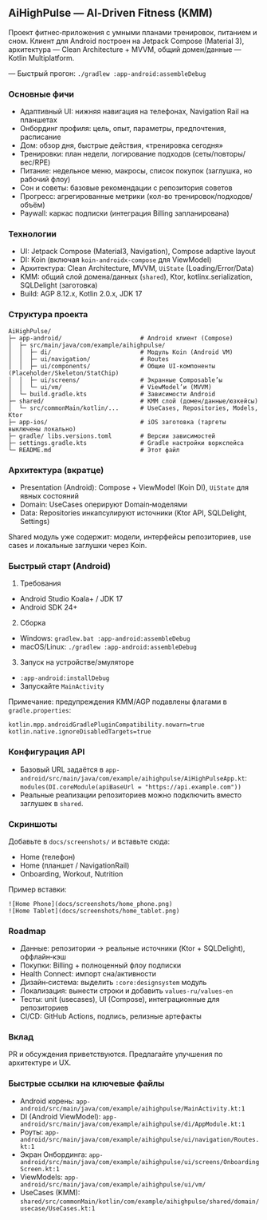 ## AiHighPulse — AI‑Driven Fitness (KMM)

Проект фитнес‑приложения с умными планами тренировок, питанием и сном. Клиент для Android построен на Jetpack Compose (Material 3), архитектура — Clean Architecture + MVVM, общий домен/данные — Kotlin Multiplatform.

— Быстрый прогон: `./gradlew :app-android:assembleDebug`

### Основные фичи
- Адаптивный UI: нижняя навигация на телефонах, Navigation Rail на планшетах
- Онбординг профиля: цель, опыт, параметры, предпочтения, расписание
- Дом: обзор дня, быстрые действия, «тренировка сегодня»
- Тренировки: план недели, логирование подходов (сеты/повторы/вес/RPE)
- Питание: недельное меню, макросы, список покупок (заглушка, но рабочий флоу)
- Сон и советы: базовые рекомендации с репозитория советов
- Прогресс: агрегированные метрики (кол-во тренировок/подходов/объём)
- Paywall: каркас подписки (интеграция Billing запланирована)

### Технологии
- UI: Jetpack Compose (Material3, Navigation), Compose adaptive layout
- DI: Koin (включая `koin-androidx-compose` для ViewModel)
- Архитектура: Clean Architecture, MVVM, `UiState` (Loading/Error/Data)
- KMM: общий слой домена/данных (`shared`), Ktor, kotlinx.serialization, SQLDelight (заготовка)
- Build: AGP 8.12.x, Kotlin 2.0.x, JDK 17

### Структура проекта
```
AiHighPulse/
├─ app-android/                      # Android клиент (Compose)
│  ├─ src/main/java/com/example/aihighpulse/
│  │  ├─ di/                         # Модуль Koin (Android VM)
│  │  ├─ ui/navigation/              # Routes
│  │  ├─ ui/components/              # Общие UI-компоненты (Placeholder/Skeleton/StatChip)
│  │  ├─ ui/screens/                 # Экранные Composable’ы
│  │  └─ ui/vm/                      # ViewModel’и (MVVM)
│  └─ build.gradle.kts               # Зависимости Android
├─ shared/                           # KMM слой (домен/данные/юзкейсы)
│  └─ src/commonMain/kotlin/...      # UseCases, Repositories, Models, Ktor
├─ app-ios/                          # iOS заготовка (таргеты выключены локально)
├─ gradle/ libs.versions.toml        # Версии зависимостей
├─ settings.gradle.kts               # Gradle настройки воркспейса
└─ README.md                         # Этот файл
```

### Архитектура (вкратце)
- Presentation (Android): Compose + ViewModel (Koin DI), `UiState` для явных состояний
- Domain: UseCases оперируют Domain‑моделями
- Data: Repositories инкапсулируют источники (Ktor API, SQLDelight, Settings)

Shared модуль уже содержит: модели, интерфейсы репозиториев, use cases и локальные заглушки через Koin.

### Быстрый старт (Android)
1) Требования
- Android Studio Koala+ / JDK 17
- Android SDK 24+

2) Сборка
- Windows: `gradlew.bat :app-android:assembleDebug`
- macOS/Linux: `./gradlew :app-android:assembleDebug`

3) Запуск на устройстве/эмуляторе
- `:app-android:installDebug`
- Запускайте `MainActivity`

Примечание: предупреждения KMM/AGP подавлены флагами в `gradle.properties`:
```
kotlin.mpp.androidGradlePluginCompatibility.nowarn=true
kotlin.native.ignoreDisabledTargets=true
```

### Конфигурация API
- Базовый URL задаётся в `app-android/src/main/java/com/example/aihighpulse/AiHighPulseApp.kt`:
  `modules(DI.coreModule(apiBaseUrl = "https://api.example.com"))`
- Реальные реализации репозиториев можно подключить вместо заглушек в `shared`.

### Скриншоты
Добавьте в `docs/screenshots/` и вставьте сюда:
- Home (телефон)
- Home (планшет / NavigationRail)
- Onboarding, Workout, Nutrition

Пример вставки:
```
![Home Phone](docs/screenshots/home_phone.png)
![Home Tablet](docs/screenshots/home_tablet.png)
```

### Roadmap
- Данные: репозитории -> реальные источники (Ktor + SQLDelight), оффлайн‑кэш
- Покупки: Billing + полноценный флоу подписки
- Health Connect: импорт сна/активности
- Дизайн‑система: выделить `:core:designsystem` модуль
- Локализация: вынести строки и добавить `values-ru/values-en`
- Тесты: unit (usecases), UI (Compose), интеграционные для репозиториев
- CI/CD: GitHub Actions, подпись, релизные артефакты

### Вклад
PR и обсуждения приветствуются. Предлагайте улучшения по архитектуре и UX.

### Быстрые ссылки на ключевые файлы
- Android корень: `app-android/src/main/java/com/example/aihighpulse/MainActivity.kt:1`
- DI (Android ViewModel): `app-android/src/main/java/com/example/aihighpulse/di/AppModule.kt:1`
- Роуты: `app-android/src/main/java/com/example/aihighpulse/ui/navigation/Routes.kt:1`
- Экран Онбординга: `app-android/src/main/java/com/example/aihighpulse/ui/screens/OnboardingScreen.kt:1`
- ViewModels: `app-android/src/main/java/com/example/aihighpulse/ui/vm/`
- UseCases (KMM): `shared/src/commonMain/kotlin/com/example/aihighpulse/shared/domain/usecase/UseCases.kt:1`

